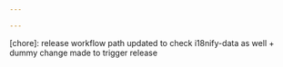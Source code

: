 ```yaml
---

---
```


[chore]: release workflow path updated to check i18nify-data as well + dummy change made to trigger release
